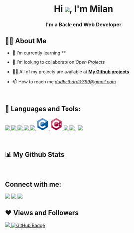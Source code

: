 <h1 align="center">Hi <img src="https://raw.githubusercontent.com/MartinHeinz/MartinHeinz/master/wave.gif" width="30px">, I'm Milan</h1>
<h3 align="center">I'm a Back-end Web Developer</h3>

## 🙋‍♂️ About Me
- 🌱 I’m currently learning **

- 👯 I’m looking to collaborate on *Open Projects*

- 👨‍💻 All of my projects are available at **[My Github projects](https://github.com/dudhathardik)**

- 📫 How to reach me *dudhathardik399@gmail.com*

<br/>

## 🚀 Languages and Tools:

<p align="left"> 
    <a href="https://developer.mozilla.org/en-US/docs/Web/JavaScript" target="_blank"> <img src="https://www.google.com/url?sa=i&url=https%3A%2F%2Fwww.scottbrady91.com%2Fdart%2Fgenerating-a-crypto-random-string-in-dart&psig=AOvVaw14GLqWhIiiS1AOGIZ7dWao&ust=1643088101702000&source=images&cd=vfe&ved=0CAsQjRxqFwoTCLiGqarSyfUCFQAAAAAdAAAAABAD"/> </a> 
    <a href="https://www.w3.org/html/" target="_blank"> <img src="https://img.icons8.com/color/48/000000/html-5.png"/> </a> 
    <a href="https://www.w3schools.com/css/" target="_blank"> <img src="https://img.icons8.com/color/48/000000/css3.png"/> </a> 
    <a href="https://getbootstrap.com" target="_blank"> <img src="https://img.icons8.com/color/48/000000/bootstrap.png"/> </a> 
    <a href="https://www.java.com" target="_blank"> <img src="https://img.icons8.com/color/48/000000/java-coffee-cup-logo.png"/> </a>
    <a href="https://www.cprogramming.com/" target="_blank" rel="noreferrer"> <img src="https://raw.githubusercontent.com/devicons/devicon/master/icons/c/c-original.svg" alt="c" width="40" height="40"/> </a> 
    <a href="https://www.w3schools.com/cpp/" target="_blank" rel="noreferrer"> <img src="https://raw.githubusercontent.com/devicons/devicon/master/icons/cplusplus/cplusplus-original.svg" alt="cplusplus" width="40" height="40"/> </a>
    <a href="https://www.python.org" target="_blank"> <img src="https://img.icons8.com/color/48/000000/python.png"/> </a> 
    <a style="padding-right:8px;" href="https://www.mysql.com/" target="_blank"> <img src="https://img.icons8.com/fluent/50/000000/mysql-logo.png"/> </a>
    <a href="https://git-scm.com/" target="_blank"> <img src="https://img.icons8.com/color/48/000000/git.png"/> </a> 
</p>

<br/>

## 📊 My Github Stats
  <br/>

## Connect with me:
<p align="left">

<a href = "https://www.linkedin.com/in/malay-patoliya/"><img src="https://img.icons8.com/fluent/48/000000/linkedin.png"/></a>
<a href = "https://twitter.com/patoliya_malay"><img src="https://img.icons8.com/fluent/48/000000/twitter.png"/></a>
<a href = "https://www.instagram.com/malay_patoliya/"><img src="https://img.icons8.com/fluent/48/000000/instagram-new.png"/></a>

</p>

## ❤ Views and Followers
<a href="https://github.com/malaypatoliya/github-profile-views-counter">
    <img src="https://komarev.com/ghpvc/?username=malaypatoliya">
</a>
<a href="https://github.com/malaypatoliya?tab=followers"><img src="https://img.shields.io/github/followers/malaypatoliya?label=Followers&style=social" alt="GitHub Badge"></a>
